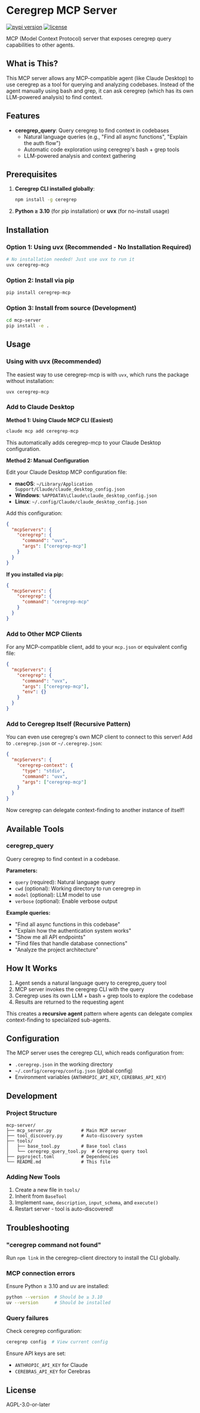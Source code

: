 # Ceregrep MCP Server

[![pypi version](https://img.shields.io/pypi/v/ceregrep-mcp.svg)](https://pypi.org/project/ceregrep-mcp/)
[![license](https://img.shields.io/pypi/l/ceregrep-mcp.svg)](https://github.com/Swarm-Code/ceregrep-client/blob/master/LICENSE)

MCP (Model Context Protocol) server that exposes ceregrep query capabilities to other agents.

## What is This?

This MCP server allows any MCP-compatible agent (like Claude Desktop) to use ceregrep as a tool for querying and analyzing codebases. Instead of the agent manually using bash and grep, it can ask ceregrep (which has its own LLM-powered analysis) to find context.

## Features

- **ceregrep_query**: Query ceregrep to find context in codebases
  - Natural language queries (e.g., "Find all async functions", "Explain the auth flow")
  - Automatic code exploration using ceregrep's bash + grep tools
  - LLM-powered analysis and context gathering

## Prerequisites

1. **Ceregrep CLI installed globally**:
   ```bash
   npm install -g ceregrep
   ```

2. **Python ≥ 3.10** (for pip installation) or **uvx** (for no-install usage)

## Installation

### Option 1: Using uvx (Recommended - No Installation Required)

```bash
# No installation needed! Just use uvx to run it
uvx ceregrep-mcp
```

### Option 2: Install via pip

```bash
pip install ceregrep-mcp
```

### Option 3: Install from source (Development)

```bash
cd mcp-server
pip install -e .
```

## Usage

### Using with uvx (Recommended)

The easiest way to use ceregrep-mcp is with `uvx`, which runs the package without installation:

```bash
uvx ceregrep-mcp
```

### Add to Claude Desktop

**Method 1: Using Claude MCP CLI (Easiest)**

```bash
claude mcp add ceregrep-mcp
```

This automatically adds ceregrep-mcp to your Claude Desktop configuration.

**Method 2: Manual Configuration**

Edit your Claude Desktop MCP configuration file:
- **macOS**: `~/Library/Application Support/Claude/claude_desktop_config.json`
- **Windows**: `%APPDATA%\Claude\claude_desktop_config.json`
- **Linux**: `~/.config/Claude/claude_desktop_config.json`

Add this configuration:

```json
{
  "mcpServers": {
    "ceregrep": {
      "command": "uvx",
      "args": ["ceregrep-mcp"]
    }
  }
}
```

**If you installed via pip:**

```json
{
  "mcpServers": {
    "ceregrep": {
      "command": "ceregrep-mcp"
    }
  }
}
```

### Add to Other MCP Clients

For any MCP-compatible client, add to your `mcp.json` or equivalent config file:

```json
{
  "mcpServers": {
    "ceregrep": {
      "command": "uvx",
      "args": ["ceregrep-mcp"],
      "env": {}
    }
  }
}
```

### Add to Ceregrep Itself (Recursive Pattern)

You can even use ceregrep's own MCP client to connect to this server! Add to `.ceregrep.json` or `~/.ceregrep.json`:

```json
{
  "mcpServers": {
    "ceregrep-context": {
      "type": "stdio",
      "command": "uvx",
      "args": ["ceregrep-mcp"]
    }
  }
}
```

Now ceregrep can delegate context-finding to another instance of itself!

## Available Tools

### ceregrep_query

Query ceregrep to find context in a codebase.

**Parameters:**
- `query` (required): Natural language query
- `cwd` (optional): Working directory to run ceregrep in
- `model` (optional): LLM model to use
- `verbose` (optional): Enable verbose output

**Example queries:**
- "Find all async functions in this codebase"
- "Explain how the authentication system works"
- "Show me all API endpoints"
- "Find files that handle database connections"
- "Analyze the project architecture"

## How It Works

1. Agent sends a natural language query to ceregrep_query tool
2. MCP server invokes the ceregrep CLI with the query
3. Ceregrep uses its own LLM + bash + grep tools to explore the codebase
4. Results are returned to the requesting agent

This creates a **recursive agent** pattern where agents can delegate complex context-finding to specialized sub-agents.

## Configuration

The MCP server uses the ceregrep CLI, which reads configuration from:
- `.ceregrep.json` in the working directory
- `~/.config/ceregrep/config.json` (global config)
- Environment variables (`ANTHROPIC_API_KEY`, `CEREBRAS_API_KEY`)

## Development

### Project Structure

```
mcp-server/
├── mcp_server.py           # Main MCP server
├── tool_discovery.py       # Auto-discovery system
├── tools/
│   ├── base_tool.py        # Base tool class
│   └── ceregrep_query_tool.py  # Ceregrep query tool
├── pyproject.toml          # Dependencies
└── README.md               # This file
```

### Adding New Tools

1. Create a new file in `tools/`
2. Inherit from `BaseTool`
3. Implement `name`, `description`, `input_schema`, and `execute()`
4. Restart server - tool is auto-discovered!

## Troubleshooting

### "ceregrep command not found"

Run `npm link` in the ceregrep-client directory to install the CLI globally.

### MCP connection errors

Ensure Python ≥ 3.10 and uv are installed:
```bash
python --version  # Should be ≥ 3.10
uv --version      # Should be installed
```

### Query failures

Check ceregrep configuration:
```bash
ceregrep config  # View current config
```

Ensure API keys are set:
- `ANTHROPIC_API_KEY` for Claude
- `CEREBRAS_API_KEY` for Cerebras

## License

AGPL-3.0-or-later
